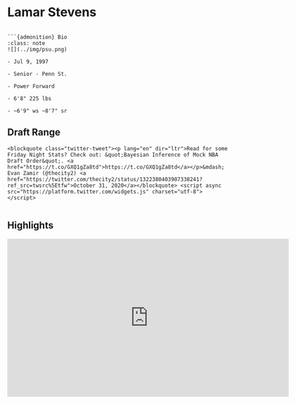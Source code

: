 Lamar Stevens
===
```{image} ../img/lamar_stevens.jpg
```

```{margin}
```{admonition} Bio
:class: note
![](../img/psu.png)

- Jul 9, 1997

- Senior - Penn St.

- Power Forward

- 6'8" 225 lbs

- ~6'9" ws ~8'7" sr
```

## Draft Range
```{margin}
<blockquote class="twitter-tweet"><p lang="en" dir="ltr">Read for some Friday Night Stats? Check out: &quot;Bayesian Inference of Mock NBA Draft Order&quot;. <a href="https://t.co/GXQ1gZa8td">https://t.co/GXQ1gZa8td</a></p>&mdash; Evan Zamir (@thecity2) <a href="https://twitter.com/thecity2/status/1322380403907338241?ref_src=twsrc%5Etfw">October 31, 2020</a></blockquote> <script async src="https://platform.twitter.com/widgets.js" charset="utf-8"></script>
```

```{image} ../plrange/lamar_stevens.png
```

## Highlights
<iframe width="640" height="360" src="https://www.youtube.com/embed/hwrjcGHsxVs" frameborder="0" allow="accelerometer; autoplay; encrypted-media; gyroscope; picture-in-picture" allowfullscreen></iframe>
